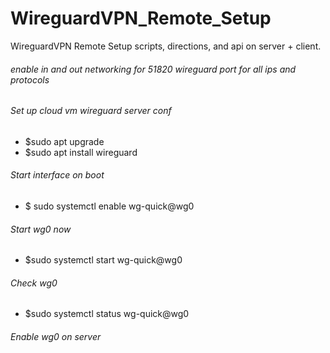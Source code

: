 # WireguardVPN_Remote_Setup
WireguardVPN Remote Setup scripts, directions, and api on server + client.

###### enable in and out networking for 51820 wireguard port for all ips and protocols
###### Set up cloud vm wireguard server conf
- $sudo apt upgrade
- $sudo apt install wireguard
###### Start interface on boot
- $ sudo systemctl enable wg-quick@wg0
###### Start wg0 now
- $sudo systemctl start wg-quick@wg0
###### Check wg0
- $sudo systemctl status wg-quick@wg0
###### Enable wg0 on server
